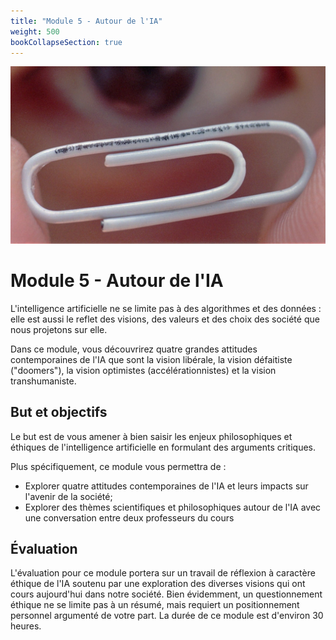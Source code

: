 ```yaml
---
title: "Module 5 - Autour de l'IA"
weight: 500
bookCollapseSection: true
---
```


![](/images/paperclip2.jpg)

# Module 5 - Autour de l'IA

L'intelligence artificielle ne se limite pas à des algorithmes et des
données : elle est aussi le reflet des visions, des valeurs et des choix des
société que nous projetons sur elle.

Dans ce module, vous découvrirez quatre grandes attitudes contemporaines de l'IA
que sont la vision libérale, la vision défaitiste ("doomers"), la vision
optimistes (accélérationnistes) et la vision transhumaniste.

## But et objectifs

Le but est de vous amener à bien saisir les enjeux philosophiques et éthiques de
l'intelligence artificielle en formulant des arguments critiques.

Plus spécifiquement, ce module vous permettra de :

* Explorer quatre attitudes contemporaines de l'IA et leurs impacts sur l'avenir de la société;
* Explorer des thèmes scientifiques et philosophiques autour de l'IA avec une conversation entre deux professeurs du cours

## Évaluation

L'évaluation pour ce module portera sur un travail de réflexion à caractère
éthique de l'IA soutenu par une exploration des diverses visions qui ont cours
aujourd'hui dans notre société. Bien évidemment, un questionnement éthique ne se
limite pas à un résumé, mais requiert un positionnement personnel argumenté de
votre part. La durée de ce module est d'environ 30 heures.
